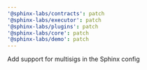 ```yaml
---
'@sphinx-labs/contracts': patch
'@sphinx-labs/executor': patch
'@sphinx-labs/plugins': patch
'@sphinx-labs/core': patch
'@sphinx-labs/demo': patch
---
```


Add support for multisigs in the Sphinx config
